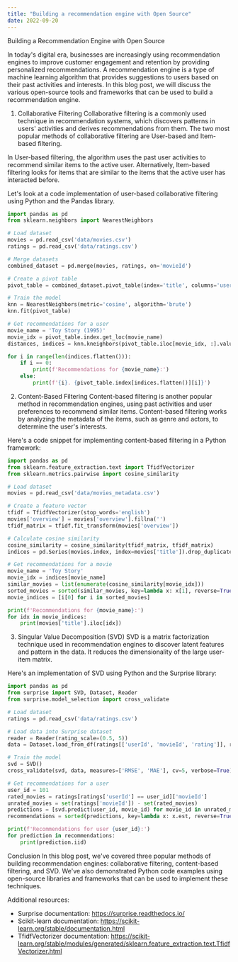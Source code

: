 ```yaml
---
title: "Building a recommendation engine with Open Source"
date: 2022-09-20
---
```





Building a Recommendation Engine with Open Source

In today's digital era, businesses are increasingly using recommendation engines to improve customer engagement and retention by providing personalized recommendations. A recommendation engine is a type of machine learning algorithm that provides suggestions to users based on their past activities and interests. In this blog post, we will discuss the various open-source tools and frameworks that can be used to build a recommendation engine.

1. Collaborative Filtering
Collaborative filtering is a commonly used technique in recommendation systems, which discovers patterns in users' activities and derives recommendations from them. The two most popular methods of collaborative filtering are User-based and Item-based filtering.

In User-based filtering, the algorithm uses the past user activities to recommend similar items to the active user. Alternatively, Item-based filtering looks for items that are similar to the items that the active user has interacted before.

Let's look at a code implementation of user-based collaborative filtering using Python and the Pandas library.

``` python
import pandas as pd
from sklearn.neighbors import NearestNeighbors

# Load dataset
movies = pd.read_csv('data/movies.csv')
ratings = pd.read_csv('data/ratings.csv')

# Merge datasets
combined_dataset = pd.merge(movies, ratings, on='movieId')

# Create a pivot table
pivot_table = combined_dataset.pivot_table(index='title', columns='userId', values='rating').fillna(0)

# Train the model
knn = NearestNeighbors(metric='cosine', algorithm='brute')
knn.fit(pivot_table)

# Get recommendations for a user
movie_name = 'Toy Story (1995)'
movie_idx = pivot_table.index.get_loc(movie_name)
distances, indices = knn.kneighbors(pivot_table.iloc[movie_idx, :].values.reshape(1, -1), n_neighbors=6)

for i in range(len(indices.flatten())):
    if i == 0:
        print(f'Recommendations for {movie_name}:')
    else:
        print(f'{i}. {pivot_table.index[indices.flatten()][i]}')
```

2. Content-Based Filtering
Content-based filtering is another popular method in recommendation engines, using past activities and user preferences to recommend similar items. Content-based filtering works by analyzing the metadata of the items, such as genre and actors, to determine the user's interests.

Here's a code snippet for implementing content-based filtering in a Python framework:

``` python
import pandas as pd
from sklearn.feature_extraction.text import TfidfVectorizer
from sklearn.metrics.pairwise import cosine_similarity

# Load dataset
movies = pd.read_csv('data/movies_metadata.csv')

# Create a feature vector
tfidf = TfidfVectorizer(stop_words='english')
movies['overview'] = movies['overview'].fillna('')
tfidf_matrix = tfidf.fit_transform(movies['overview'])

# Calculate cosine similarity
cosine_similarity = cosine_similarity(tfidf_matrix, tfidf_matrix)
indices = pd.Series(movies.index, index=movies['title']).drop_duplicates()

# Get recommendations for a movie
movie_name = 'Toy Story'
movie_idx = indices[movie_name]
similar_movies = list(enumerate(cosine_similarity[movie_idx]))
sorted_movies = sorted(similar_movies, key=lambda x: x[1], reverse=True)[1:6]
movie_indices = [i[0] for i in sorted_movies]

print(f'Recommendations for {movie_name}:')
for idx in movie_indices:
    print(movies['title'].iloc[idx])
```

3. Singular Value Decomposition (SVD)
SVD is a matrix factorization technique used in recommendation engines to discover latent features and pattern in the data. It reduces the dimensionality of the large user-item matrix.

Here's an implementation of SVD using Python and the Surprise library:

``` python
import pandas as pd
from surprise import SVD, Dataset, Reader
from surprise.model_selection import cross_validate

# Load dataset
ratings = pd.read_csv('data/ratings.csv')

# Load data into Surprise dataset
reader = Reader(rating_scale=(0.5, 5))
data = Dataset.load_from_df(ratings[['userId', 'movieId', 'rating']], reader)

# Train the model
svd = SVD()
cross_validate(svd, data, measures=['RMSE', 'MAE'], cv=5, verbose=True)

# Get recommendations for a user
user_id = 101
rated_movies = ratings[ratings['userId'] == user_id]['movieId']
unrated_movies = set(ratings['movieId']) - set(rated_movies)
predictions = [svd.predict(user_id, movie_id) for movie_id in unrated_movies]
recommendations = sorted(predictions, key=lambda x: x.est, reverse=True)[:5]

print(f'Recommendations for user {user_id}:')
for prediction in recommendations:
    print(prediction.iid)
```

Conclusion
In this blog post, we've covered three popular methods of building recommendation engines: collaborative filtering, content-based filtering, and SVD. We've also demonstrated Python code examples using open-source libraries and frameworks that can be used to implement these techniques.

Additional resources:
- Surprise documentation: https://surprise.readthedocs.io/
- Scikit-learn documentation: https://scikit-learn.org/stable/documentation.html
- TfidfVectorizer documentation: https://scikit-learn.org/stable/modules/generated/sklearn.feature_extraction.text.TfidfVectorizer.html